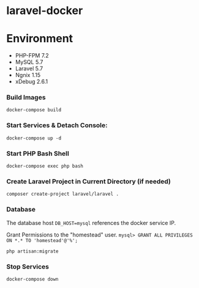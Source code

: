 # laravel-docker

# Environment
* PHP-FPM 7.2
* MySQL 5.7
* Laravel 5.7
* Ngnix 1.15
* xDebug 2.6.1

### Build Images
`docker-compose build`

### Start Services & Detach Console: 
`docker-compose up -d` 

### Start PHP Bash Shell
`docker-compose exec php bash`

### Create Laravel Project in Current Directory (if needed)
`composer create-project laravel/laravel .`

### Database
The database host `DB_HOST=mysql` references the docker service IP.

Grant Permissions to the "homestead" user.
`mysql> GRANT ALL PRIVILEGES ON *.* TO 'homestead'@'%';`

`php artisan:migrate`

### Stop Services
`docker-compose down`
